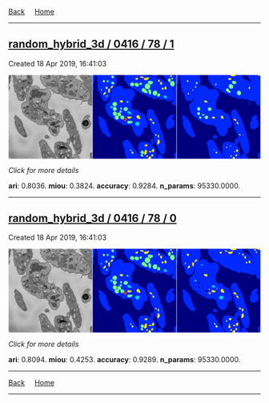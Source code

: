 
[Back](..)&nbsp;&nbsp;&nbsp;&nbsp;&nbsp;[Home](https://leapmanlab.github.io/snapshots)

---

<div class="summary"><a href="1"><h2>random_hybrid_3d / 0416 / 78 / 1</h2></a><p>Created 18 Apr 2019, 16:41:03
</p><a href="1"><img src="1/media/summary.png" align="center"></a><p>
<i>Click for more details</i>
</p></div>

**ari**: 0.8036. **miou**: 0.3824. **accuracy**: 0.9284. **n_params**: 95330.0000. 

---

<div class="summary"><a href="0"><h2>random_hybrid_3d / 0416 / 78 / 0</h2></a><p>Created 18 Apr 2019, 16:41:03
</p><a href="0"><img src="0/media/summary.png" align="center"></a><p>
<i>Click for more details</i>
</p></div>

**ari**: 0.8094. **miou**: 0.4253. **accuracy**: 0.9289. **n_params**: 95330.0000. 

---

[Back](..)&nbsp;&nbsp;&nbsp;&nbsp;&nbsp;[Home](https://leapmanlab.github.io/snapshots)

---